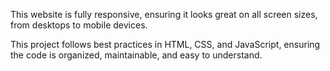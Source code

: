 This website is fully responsive, ensuring it looks great on all screen sizes, from desktops to mobile devices.

This project follows best practices in HTML, CSS, and JavaScript, ensuring the code is organized, maintainable, and easy to understand.
